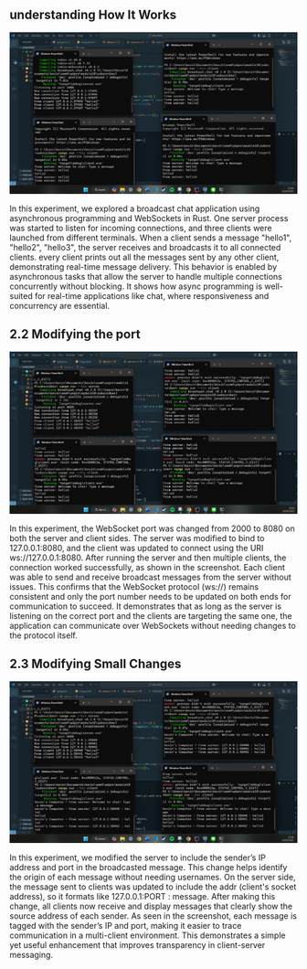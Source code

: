 ## understanding How It Works

![alt text](img/ss1.png)

In this experiment, we explored a broadcast chat application using asynchronous programming and WebSockets in Rust. One server process was started to listen for incoming connections, and three clients were launched from different terminals. When a client sends a message "hello1", "hello2", "hello3", the server receives and broadcasts it to all connected clients. every client prints out all the messages sent by any other client, demonstrating real-time message delivery. This behavior is enabled by asynchronous tasks that allow the server to handle multiple connections concurrently without blocking. It shows how async programming is well-suited for real-time applications like chat, where responsiveness and concurrency are essential.


## 2.2 Modifying the port
![alt text](img/ss2.png)

In this experiment, the WebSocket port was changed from 2000 to 8080 on both the server and client sides. The server was modified to bind to 127.0.0.1:8080, and the client was updated to connect using the URI ws://127.0.0.1:8080. After running the server and then multiple clients, the connection worked successfully, as shown in the screenshot. Each client was able to send and receive broadcast messages from the server without issues. This confirms that the WebSocket protocol (ws://) remains consistent and only the port number needs to be updated on both ends for communication to succeed. It demonstrates that as long as the server is listening on the correct port and the clients are targeting the same one, the application can communicate over WebSockets without needing changes to the protocol itself.

## 2.3 Modifying Small Changes
![alt text](img/ss3.png)

In this experiment, we modified the server to include the sender’s IP address and port in the broadcasted message. This change helps identify the origin of each message without needing usernames. On the server side, the message sent to clients was updated to include the addr (client's socket address), so it formats like 127.0.0.1:PORT : message. After making this change, all clients now receive and display messages that clearly show the source address of each sender. As seen in the screenshot, each message is tagged with the sender’s IP and port, making it easier to trace communication in a multi-client environment. This demonstrates a simple yet useful enhancement that improves transparency in client-server messaging.
